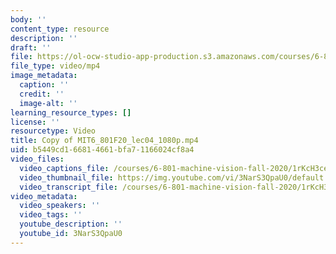 ```yaml
---
body: ''
content_type: resource
description: ''
draft: ''
file: https://ol-ocw-studio-app-production.s3.amazonaws.com/courses/6-801-machine-vision-fall-2020/copy-of-mit6_801f20_lec04_1080p_360p_16_9.mp4
file_type: video/mp4
image_metadata:
  caption: ''
  credit: ''
  image-alt: ''
learning_resource_types: []
license: ''
resourcetype: Video
title: Copy of MIT6_801F20_lec04_1080p.mp4
uid: b5449cd1-6681-4661-bfa7-1166024cf8a4
video_files:
  video_captions_file: /courses/6-801-machine-vision-fall-2020/1rKcH3ceWclO_-6lVKTJZJ9RRqXm1JZt8_transcript.webvtt
  video_thumbnail_file: https://img.youtube.com/vi/3NarS3QpaU0/default.jpg
  video_transcript_file: /courses/6-801-machine-vision-fall-2020/1rKcH3ceWclO_-6lVKTJZJ9RRqXm1JZt8_transcript.pdf
video_metadata:
  video_speakers: ''
  video_tags: ''
  youtube_description: ''
  youtube_id: 3NarS3QpaU0
---
```

